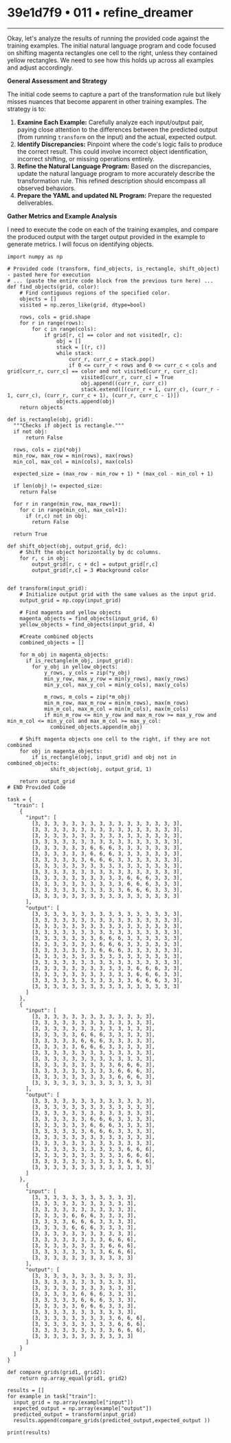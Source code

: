 # 39e1d7f9 • 011 • refine_dreamer

---
Okay, let's analyze the results of running the provided code against the training examples. The initial natural language program and code focused on shifting magenta rectangles one cell to the right, unless they contained yellow rectangles. We need to see how this holds up across all examples and adjust accordingly.

**General Assessment and Strategy**

The initial code seems to capture a part of the transformation rule but likely misses nuances that become apparent in other training examples. The strategy is to:

1.  **Examine Each Example:** Carefully analyze each input/output pair, paying close attention to the differences between the predicted output (from running `transform` on the input) and the actual, expected output.
2.  **Identify Discrepancies:** Pinpoint where the code's logic fails to produce the correct result. This could involve incorrect object identification, incorrect shifting, or missing operations entirely.
3.  **Refine the Natural Language Program:** Based on the discrepancies, update the natural language program to more accurately describe the transformation rule. This refined description should encompass all observed behaviors.
4. **Prepare the YAML and updated NL Program:** Prepare the requested deliverables.

**Gather Metrics and Example Analysis**

I need to execute the code on each of the training examples, and compare the produced output with the target output provided in the example to generate metrics. I will focus on identifying objects.

```tool_code
import numpy as np

# Provided code (transform, find_objects, is_rectangle, shift_object) - pasted here for execution
# ... (paste the entire code block from the previous turn here) ...
def find_objects(grid, color):
    # Find contiguous regions of the specified color.
    objects = []
    visited = np.zeros_like(grid, dtype=bool)

    rows, cols = grid.shape
    for r in range(rows):
        for c in range(cols):
            if grid[r, c] == color and not visited[r, c]:
                obj = []
                stack = [(r, c)]
                while stack:
                    curr_r, curr_c = stack.pop()
                    if 0 <= curr_r < rows and 0 <= curr_c < cols and grid[curr_r, curr_c] == color and not visited[curr_r, curr_c]:
                        visited[curr_r, curr_c] = True
                        obj.append((curr_r, curr_c))
                        stack.extend([(curr_r + 1, curr_c), (curr_r - 1, curr_c), (curr_r, curr_c + 1), (curr_r, curr_c - 1)])
                objects.append(obj)
    return objects

def is_rectangle(obj, grid):
  """Checks if object is rectangle."""
  if not obj:
      return False

  rows, cols = zip(*obj)
  min_row, max_row = min(rows), max(rows)
  min_col, max_col = min(cols), max(cols)

  expected_size = (max_row - min_row + 1) * (max_col - min_col + 1)
  
  if len(obj) != expected_size:
    return False
  
  for r in range(min_row, max_row+1):
    for c in range(min_col, max_col+1):
      if (r,c) not in obj:
        return False

  return True

def shift_object(obj, output_grid, dc):
    # Shift the object horizontally by dc columns.
    for r, c in obj:
        output_grid[r, c + dc] = output_grid[r,c]
        output_grid[r,c] = 3 #background color


def transform(input_grid):
    # Initialize output grid with the same values as the input grid.
    output_grid = np.copy(input_grid)

    # Find magenta and yellow objects
    magenta_objects = find_objects(input_grid, 6)
    yellow_objects = find_objects(input_grid, 4)
    
    #Create combined objects
    combined_objects = []
    
    for m_obj in magenta_objects:
      if is_rectangle(m_obj, input_grid):
        for y_obj in yellow_objects:
            y_rows, y_cols = zip(*y_obj)
            min_y_row, max_y_row = min(y_rows), max(y_rows)
            min_y_col, max_y_col = min(y_cols), max(y_cols)

            m_rows, m_cols = zip(*m_obj)
            min_m_row, max_m_row = min(m_rows), max(m_rows)
            min_m_col, max_m_col = min(m_cols), max(m_cols)          
            if min_m_row <= min_y_row and max_m_row >= max_y_row and min_m_col <= min_y_col and max_m_col >= max_y_col:
              combined_objects.append(m_obj)

    # Shift magenta objects one cell to the right, if they are not combined
    for obj in magenta_objects:
        if is_rectangle(obj, input_grid) and obj not in combined_objects:
              shift_object(obj, output_grid, 1)

    return output_grid
# END Provided Code

task = {
  "train": [
    {
      "input": [
        [3, 3, 3, 3, 3, 3, 3, 3, 3, 3, 3, 3, 3, 3, 3, 3],
        [3, 3, 3, 3, 3, 3, 3, 3, 3, 3, 3, 3, 3, 3, 3, 3],
        [3, 3, 3, 3, 3, 3, 3, 3, 3, 3, 3, 3, 3, 3, 3, 3],
        [3, 3, 3, 3, 3, 3, 3, 3, 3, 3, 3, 3, 3, 3, 3, 3],
        [3, 3, 3, 3, 3, 3, 6, 6, 6, 3, 3, 3, 3, 3, 3, 3],
        [3, 3, 3, 3, 3, 3, 6, 6, 6, 3, 3, 3, 3, 3, 3, 3],
        [3, 3, 3, 3, 3, 3, 6, 6, 6, 3, 3, 3, 3, 3, 3, 3],
        [3, 3, 3, 3, 3, 3, 3, 3, 3, 3, 3, 3, 3, 3, 3, 3],
        [3, 3, 3, 3, 3, 3, 3, 3, 3, 3, 3, 3, 3, 3, 3, 3],
        [3, 3, 3, 3, 3, 3, 3, 3, 3, 3, 6, 6, 6, 3, 3, 3],
        [3, 3, 3, 3, 3, 3, 3, 3, 3, 3, 6, 6, 6, 3, 3, 3],
        [3, 3, 3, 3, 3, 3, 3, 3, 3, 3, 6, 6, 6, 3, 3, 3],
        [3, 3, 3, 3, 3, 3, 3, 3, 3, 3, 3, 3, 3, 3, 3, 3]
      ],
      "output": [
        [3, 3, 3, 3, 3, 3, 3, 3, 3, 3, 3, 3, 3, 3, 3, 3],
        [3, 3, 3, 3, 3, 3, 3, 3, 3, 3, 3, 3, 3, 3, 3, 3],
        [3, 3, 3, 3, 3, 3, 3, 3, 3, 3, 3, 3, 3, 3, 3, 3],
        [3, 3, 3, 3, 3, 3, 3, 3, 3, 3, 3, 3, 3, 3, 3, 3],
        [3, 3, 3, 3, 3, 3, 3, 6, 6, 6, 3, 3, 3, 3, 3, 3],
        [3, 3, 3, 3, 3, 3, 3, 6, 6, 6, 3, 3, 3, 3, 3, 3],
        [3, 3, 3, 3, 3, 3, 3, 6, 6, 6, 3, 3, 3, 3, 3, 3],
        [3, 3, 3, 3, 3, 3, 3, 3, 3, 3, 3, 3, 3, 3, 3, 3],
        [3, 3, 3, 3, 3, 3, 3, 3, 3, 3, 3, 3, 3, 3, 3, 3],
        [3, 3, 3, 3, 3, 3, 3, 3, 3, 3, 3, 6, 6, 6, 3, 3],
        [3, 3, 3, 3, 3, 3, 3, 3, 3, 3, 3, 6, 6, 6, 3, 3],
        [3, 3, 3, 3, 3, 3, 3, 3, 3, 3, 3, 6, 6, 6, 3, 3],
        [3, 3, 3, 3, 3, 3, 3, 3, 3, 3, 3, 3, 3, 3, 3, 3]
      ]
    },
    {
      "input": [
        [3, 3, 3, 3, 3, 3, 3, 3, 3, 3, 3, 3, 3],
        [3, 3, 3, 3, 3, 3, 3, 3, 3, 3, 3, 3, 3],
        [3, 3, 3, 3, 3, 3, 3, 3, 3, 3, 3, 3, 3],
        [3, 3, 3, 3, 3, 6, 6, 6, 3, 3, 3, 3, 3],
        [3, 3, 3, 3, 3, 6, 6, 6, 3, 3, 3, 3, 3],
        [3, 3, 3, 3, 3, 6, 6, 6, 3, 3, 3, 3, 3],
        [3, 3, 3, 3, 3, 3, 3, 3, 3, 3, 3, 3, 3],
        [3, 3, 3, 3, 3, 3, 3, 3, 3, 3, 3, 3, 3],
        [3, 3, 3, 3, 3, 3, 3, 3, 3, 6, 6, 6, 3],
        [3, 3, 3, 3, 3, 3, 3, 3, 3, 6, 6, 6, 3],
        [3, 3, 3, 3, 3, 3, 3, 3, 3, 6, 6, 6, 3],
        [3, 3, 3, 3, 3, 3, 3, 3, 3, 3, 3, 3, 3]
      ],
      "output": [
        [3, 3, 3, 3, 3, 3, 3, 3, 3, 3, 3, 3, 3],
        [3, 3, 3, 3, 3, 3, 3, 3, 3, 3, 3, 3, 3],
        [3, 3, 3, 3, 3, 3, 3, 3, 3, 3, 3, 3, 3],
        [3, 3, 3, 3, 3, 3, 6, 6, 6, 3, 3, 3, 3],
        [3, 3, 3, 3, 3, 3, 6, 6, 6, 3, 3, 3, 3],
        [3, 3, 3, 3, 3, 3, 6, 6, 6, 3, 3, 3, 3],
        [3, 3, 3, 3, 3, 3, 3, 3, 3, 3, 3, 3, 3],
        [3, 3, 3, 3, 3, 3, 3, 3, 3, 3, 3, 3, 3],
        [3, 3, 3, 3, 3, 3, 3, 3, 3, 3, 6, 6, 6],
        [3, 3, 3, 3, 3, 3, 3, 3, 3, 3, 6, 6, 6],
        [3, 3, 3, 3, 3, 3, 3, 3, 3, 3, 6, 6, 6],
        [3, 3, 3, 3, 3, 3, 3, 3, 3, 3, 3, 3, 3]
      ]
    },
      {
      "input": [
        [3, 3, 3, 3, 3, 3, 3, 3, 3, 3, 3],
        [3, 3, 3, 3, 3, 3, 3, 3, 3, 3, 3],
        [3, 3, 3, 3, 3, 3, 3, 3, 3, 3, 3],
        [3, 3, 3, 3, 6, 6, 6, 3, 3, 3, 3],
        [3, 3, 3, 3, 6, 6, 6, 3, 3, 3, 3],
        [3, 3, 3, 3, 6, 6, 6, 3, 3, 3, 3],
        [3, 3, 3, 3, 3, 3, 3, 3, 3, 3, 3],
        [3, 3, 3, 3, 3, 3, 3, 3, 6, 6, 6],
        [3, 3, 3, 3, 3, 3, 3, 3, 6, 6, 6],
        [3, 3, 3, 3, 3, 3, 3, 3, 6, 6, 6],
        [3, 3, 3, 3, 3, 3, 3, 3, 3, 3, 3]
      ],
      "output": [
        [3, 3, 3, 3, 3, 3, 3, 3, 3, 3, 3],
        [3, 3, 3, 3, 3, 3, 3, 3, 3, 3, 3],
        [3, 3, 3, 3, 3, 3, 3, 3, 3, 3, 3],
        [3, 3, 3, 3, 3, 6, 6, 6, 3, 3, 3],
        [3, 3, 3, 3, 3, 6, 6, 6, 3, 3, 3],
        [3, 3, 3, 3, 3, 6, 6, 6, 3, 3, 3],
        [3, 3, 3, 3, 3, 3, 3, 3, 3, 3, 3],
        [3, 3, 3, 3, 3, 3, 3, 3, 3, 6, 6, 6],
        [3, 3, 3, 3, 3, 3, 3, 3, 3, 6, 6, 6],
        [3, 3, 3, 3, 3, 3, 3, 3, 3, 6, 6, 6],
        [3, 3, 3, 3, 3, 3, 3, 3, 3, 3, 3]
      ]
    }
  ]
}

def compare_grids(grid1, grid2):
    return np.array_equal(grid1, grid2)

results = []
for example in task["train"]:
  input_grid = np.array(example["input"])
  expected_output = np.array(example["output"])
  predicted_output = transform(input_grid)
  results.append(compare_grids(predicted_output,expected_output ))

print(results)
```
